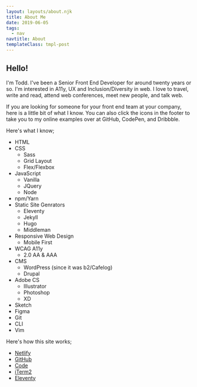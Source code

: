 ```yaml
---
layout: layouts/about.njk
title: About Me
date: 2019-06-05
tags:
  - nav
navtitle: About
templateClass: tmpl-post
---
```


## Hello!

I'm Todd. I've been a Senior Front End Developer for around twenty years or so. I'm interested in A11y, UX and Inclusion/Diversity in web. I love to travel, write and read, attend web conferences, meet new people, and talk web.

If you are looking for someone for your front end team at your company, here is a little bit of what I know. You can also click the icons in the footer to take you to my online examples over at GitHub, CodePen, and Dribbble.

Here's what I know;

* HTML
* CSS
  * Sass
  * Grid Layout
  * Flex/Flexbox
* JavaScript
  * Vanilla
  * JQuery
  * Node
* npm/Yarn
* Static Site Genrators
  * Eleventy
  * Jekyll
  * Hugo
  * Middleman
* Responsive Web Design
  * Mobile First
* WCAG A11y
  * 2.0 AA &amp; AAA
* CMS
  * WordPress (since it was b2/Cafelog)
  * Drupal
* Adobe CS
  * Illustrator
  * Photoshop
  * XD
* Sketch
* Figma
* Git
* CLI
* Vim

Here's how this site works;

* [Netlify](https://netlify.com) 
* [GitHub](https://github.com) 
* [Code](https://code.visualstudio.com/)
* [iTerm2](https://iterm2.com/) 
* [Eleventy](https://11ty.io)
